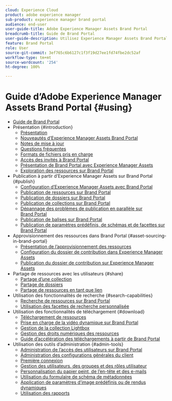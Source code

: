 ```yaml
---
cloud: Experience Cloud
product: adobe experience manager
sub-product: experience manager brand portal
audience: end-user
user-guide-title: Adobe Experience Manager Assets Brand Portal
breadcrumb-title: Guide de Brand Portal
user-guide-description: Utilisez Experience Manager Assets Brand Portal pour répondre aux besoins marketing en distribuant des ressources de marque et de produit approuvées à des agences externes, des partenaires, des équipes internes et des revendeurs pour téléchargement, et ce en toute sécurité.
feature: Brand Portal
role: User
source-git-commit: 3ef765c6b6127c1f3f19d27ee1fd74fbe2dc52af
workflow-type: tm+mt
source-wordcount: '254'
ht-degree: 100%

---
```



# Guide d’Adobe Experience Manager Assets Brand Portal {#using}

+ [Guide de Brand Portal](/help/using/home.md)
+ Présentation {#introduction}
   + [Présentation](/help/using/brand-portal.md)
   + [Nouveautés d’Experience Manager Assets Brand Portal](/help/using/whats-new.md)
   + [Notes de mise à jour](/help/using/brand-portal-release-notes.md)
   + [Questions fréquentes](/help/using/brand-portal-faqs.md)
   + [Formats de fichiers pris en charge](/help/using/brand-portal-supported-formats.md)
   + [Accès des invités à Brand Portal](/help/using/guest-access.md)
   + [Présentation de Brand Portal avec Experience Manager Assets](https://experienceleague.adobe.com/docs/experience-manager-brand-portal/using/home.html?lang=fr)
   + [Exploration des ressources sur Brand Portal](/help/using/browse-assets-brand-portal.md)
+ Publication à partir d’Experience Manager Assets sur Brand Portal {#publish}
   + [Configuration d’Experience Manager Assets avec Brand Portal](/help/using/configure-aem-assets-with-brand-portal.md)
   + [Publication de ressources sur Brand Portal](https://experienceleague.adobe.com/docs/experience-manager-65/assets/brandportal/brand-portal-publish-assets.html?lang=fr)
   + [Publication de dossiers sur Brand Portal](https://experienceleague.adobe.com/docs/experience-manager-65/assets/brandportal/brand-portal-publish-folder.html?lang=fr)
   + [Publication de collections sur Brand Portal](https://experienceleague.adobe.com/docs/experience-manager-65/assets/brandportal/brand-portal-publish-collection.html?lang=fr)
   + [Dépannage des problèmes de publication en parallèle sur Brand Portal](/help/using/troubleshoot-parallel-publishing.md)
   + [Publication de balises sur Brand Portal](/help/using/brand-portal-publish-tags.md)
   + [Publication de paramètres prédéfinis, de schémas et de facettes sur Brand Portal](/help/using/publish-schema-search-facets-presets.md)
+ Approvisionnement des ressources dans Brand Portal {#asset-sourcing-in-brand-portal}
   + [Présentation de l’approvisionnement des ressources](/help/using/brand-portal-asset-sourcing.md)
   + [Configuration du dossier de contribution dans Experience Manager Assets](/help/using/brand-portal-publish-contribution-folder-to-brand-portal.md)
   + [Publication du dossier de contribution sur Experience Manager Assets](/help/using/brand-portal-publish-contribution-folder-to-aem-assets.md)
+ Partage de ressources avec les utilisateurs {#share}
   + [Partage d’une collection](/help/using/brand-portal-share-collection.md)
   + [Partage de dossiers](/help/using/brand-portal-sharing-folders.md)
   + [Partage de ressources en tant que lien](/help/using/brand-portal-link-share.md)
+ Utilisation des fonctionnalités de recherche {#search-capabilities}
   + [Recherche de ressources sur Brand Portal](/help/using/brand-portal-searching.md)
   + [Utilisation des facettes de recherche personnalisée](/help/using/brand-portal-search-facets.md)
+ Utilisation des fonctionnalités de téléchargement {#download}
   + [Téléchargement de ressources](/help/using/brand-portal-download-assets.md)
   + [Prise en charge de la vidéo dynamique sur Brand Portal](/help/using/dynamic-video-brand-portal.md)
   + [Gestion de la collection Lightbox](/help/using/brand-portal-light-box.md)
   + [Gestion des droits numériques des ressources](/help/using/manage-digital-rights-of-assets.md)
   + [Guide d’accélération des téléchargements à partir de Brand Portal](/help/using/accelerated-download.md)
+ Utilisation des outils d’administration {#admin-tools}
   + [Administration de l’accès des utilisateurs sur Brand Portal](/help/using/access-configurations-brand-portal.md)
   + [Administration des configurations générales du client](/help/using/brand-portal-general-configuration.md)
   + [Première connexion](/help/using/brand-portal-onboarding.md)
   + [Gestion des utilisateurs, des groupes et des rôles utilisateur](/help/using/brand-portal-adding-users.md)
   + [Personnalisation du papier peint, de l’en-tête et des e-mails](/help/using/brand-portal-branding.md)
   + [Utilisation du formulaire de schéma de métadonnées](/help/using/brand-portal-metadata-schemas.md)
   + [Application de paramètres d’image prédéfinis ou de rendus dynamiques](/help/using/brand-portal-image-presets.md)
   + [Utilisation des rapports](/help/using/brand-portal-reports.md)

